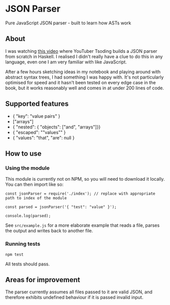 # JSON Parser

Pure JavaScript JSON parser - built to learn how ASTs work

## About

I was watching [this video](https://www.youtube.com/watch?v=N9RUqGYuGfw) where YouTuber Tsoding builds a JSON parser from scratch in Haskell. I realised I didn't really have a clue to do this in any language, even one I am very familiar with like JavaScript.

After a few hours sketching ideas in my notebook and playing around with abstract syntax trees, I had something I was happy with. It's not particularly optimised for speed and it hasn't been tested on every edge case in the book, but it works reasonably well and comes in at under 200 lines of code.

## Supported features

- { "key": "value pairs" }
- ["arrays"]
- { "nested": { "objects": ["and", "arrays"]}}
- { "escaped": "\"values\"" }
- { "values": "that", "are": null }

## How to use

### Using the module

This module is currently not on NPM, so you will need to download it locally. You can then import like so:

```
const jsonParser = require('./index'); // replace with appropriate path to index of the module

const parsed = jsonParser('{ "test": "value" }');

console.log(parsed);
```

See `src/example.js` for a more elaborate example that reads a file, parses the output and writes back to another file.

### Running tests

`npm test`

All tests should pass.

## Areas for improvement

The parser currently assumes all files passed to it are valid JSON, and therefore exhibits undefined behaviour if it is passed invalid input.
